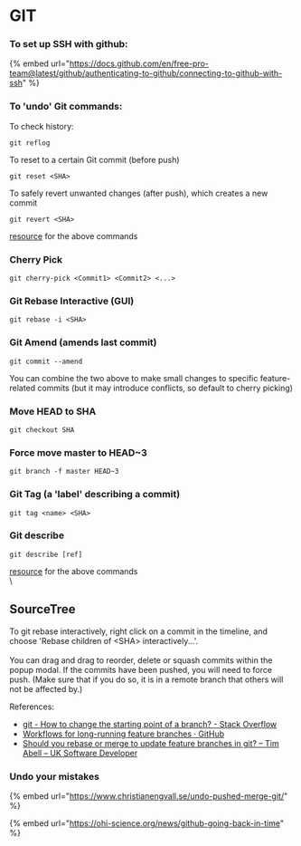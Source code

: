 # GIT

### To set up SSH with github:

{% embed url="https://docs.github.com/en/free-pro-team@latest/github/authenticating-to-github/connecting-to-github-with-ssh" %}



### To 'undo' Git commands:

To check history:

`git reflog`

To reset to a certain Git commit (before push)

`git reset <SHA>`

To safely revert unwanted changes (after push), which creates a new commit

`git revert <SHA>`

[resource](https://github.blog/2015-06-08-how-to-undo-almost-anything-with-git/) for the above commands

### Cherry Pick

`git cherry-pick <Commit1> <Commit2> <...>`

### Git Rebase Interactive (GUI)

`git rebase -i <SHA>`

### Git Amend (amends last commit)

`git commit --amend`

You can combine the two above to make small changes to specific feature-related commits (but it may introduce conflicts, so default to cherry picking)

### Move HEAD to SHA

`git checkout SHA`

### Force move master to HEAD\~3

`git branch -f master HEAD~3`

### Git Tag (a 'label' describing a commit)

`git tag <name> <SHA>`

### Git describe

`git describe [ref]`&#x20;

[resource](https://learngitbranching.js.org) for the above commands\
\


## SourceTree

To git rebase interactively, right click on a commit in the timeline, and choose 'Rebase children of \<SHA> interactively...'.\
\
You can drag and drag to reorder, delete or squash commits within the popup modal. If the commits have been pushed, you will need to force push. (Make sure that if you do so, it is in a remote branch that others will not be affected by.)

References:

* [git - How to change the starting point of a branch? - Stack Overflow](https://stackoverflow.com/questions/38427050/how-to-change-the-starting-point-of-a-branch)
* [Workflows for long-running feature branches · GitHub](https://gist.github.com/canton7/1570681)&#x20;
* [Should you rebase or merge to update feature branches in git? – Tim Abell – UK Software Developer](https://timwise.co.uk/2019/10/14/merge-vs-rebase/)

### Undo your mistakes

{% embed url="https://www.christianengvall.se/undo-pushed-merge-git/" %}

{% embed url="https://ohi-science.org/news/github-going-back-in-time" %}

